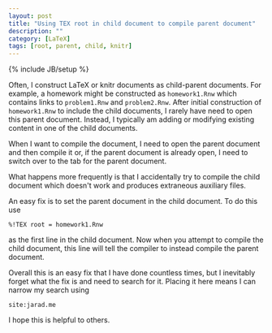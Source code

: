 ```yaml
---
layout: post
title: "Using TEX root in child document to compile parent document"
description: ""
category: [LaTeX]
tags: [root, parent, child, knitr]
---
```


{% include JB/setup %}

Often, I construct LaTeX or knitr documents as child-parent documents. 
For example, a homework might be constructed as `homework1.Rnw` which contains
links to `problem1.Rnw` and `problem2.Rnw`. 
After initial construction of `homework1.Rnw` to include the child documents,
I rarely have need to open this parent document.
Instead, I typically am adding or modifying existing content in one of the 
child documents. 

When I want to compile the document, I need to open the parent document and then
compile it or, if the parent document is already open, I need to switch over to
the tab for the parent document. 

What happens more frequently is that I accidentally try to compile the child 
document which doesn't work and produces extraneous auxiliary files. 

An easy fix is to set the parent document in the child document. To do this
use 

    %!TEX root = homework1.Rnw
    
as the first line in the child document. 
Now when you attempt to compile the child document, 
this line will tell the compiler to instead compile the parent document. 

Overall this is an easy fix that I have done countless times, 
but I inevitably forget what the fix is and need to search for it. 
Placing it here means I can narrow my search using 

    site:jarad.me
    
I hope this is helpful to others. 